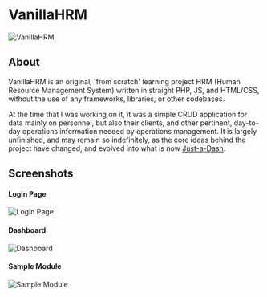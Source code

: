 # VanillaHRM
![VanillaHRM](http://joeflack.net/wp-content/uploads/2015/10/vanilla-flower.jpg)

## About
VanillaHRM is an original, 'from scratch' learning project HRM (Human Resource Management System) written in straight PHP, JS, and HTML/CSS, without the use of any frameworks, libraries, or other codebases.

At the time that I was working on it, it was a simple CRUD application for data mainly on personnel, but also their clients, and other pertinent, day-to-day operations information needed by operations management. It is largely unfinished, and may remain so indefinitely, as the core ideas behind the project have changed, and evolved into what is now [Just-a-Dash](https://github.com/joeflack4/vanillerp).

## Screenshots
#### Login Page
![Login Page](http://joeflack.net/wp-content/uploads/2016/02/VanillaHRM_Demo01.png)

#### Dashboard
![Dashboard](http://joeflack.net/wp-content/uploads/2016/02/VanillaHRM_Demo02.png)

#### Sample Module
![Sample Module](http://joeflack.net/wp-content/uploads/2016/02/VanillaHRM_Demo03.png)
